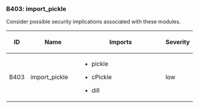 ### B403: import\_pickle

Consider possible security implications associated with these modules.

<table>
<colgroup>
<col style="width: 8%" />
<col style="width: 28%" />
<col style="width: 49%" />
<col style="width: 15%" />
</colgroup>
<thead>
<tr class="header">
<th><p>ID</p></th>
<th><p>Name</p></th>
<th><p>Imports</p></th>
<th><p>Severity</p></th>
</tr>
</thead>
<tbody>
<tr class="odd">
<td><p>B403</p></td>
<td><p>import_pickle</p></td>
<td><ul>
<li><p>pickle</p></li>
<li><p>cPickle</p></li>
<li><p>dill</p></li>
</ul></td>
<td><p>low</p></td>
</tr>
</tbody>
</table>
